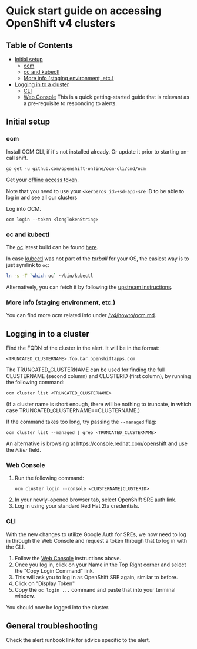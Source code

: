 # Quick start guide on accessing OpenShift v4 clusters

## Table of Contents

* [Initial setup](#initial-setup)
  * [ocm](#ocm)
  * [oc and kubectl](#oc-and-kubectl)
  * [More info (staging environment, etc.)](#more-info-staging-environment-etc)
* [Logging in to a cluster](#logging-in-to-a-cluster)
  * [CLI](#cli)
  * [Web Console](#web-console)
This is a quick getting-started guide that is relevant as a pre-requisite to responding to alerts.

## Initial setup

### ocm

Install OCM CLI, if it's not installed already. Or update it prior to starting on-call shift.

```
go get -u github.com/openshift-online/ocm-cli/cmd/ocm
```

Get your [offline access token](https://console.redhat.com/openshift/token).

Note that you need to use your `<kerberos_id>+sd-app-sre` ID to be able to log in and see all our clusters

Log into OCM.
```
ocm login --token <longTokenString>
```

### oc and kubectl

The [oc](https://docs.openshift.com/container-platform/latest/cli_reference/openshift_cli/getting-started-cli.html#cli-installing-cli_cli-developer-commands) latest build can be found [here](https://mirror.openshift.com/pub/openshift-v4/clients/oc/latest/).

In case [kubectl](https://kubernetes.io/docs/reference/kubectl/overview/) was not part of the _tarball_ for your OS, the easiest way is to just symlink to `oc`:

```bash
ln -s -T `which oc` ~/bin/kubectl
```

Alternatively, you can fetch it by following the [upstream instructions](https://kubernetes.io/docs/tasks/tools/install-kubectl/).


### More info (staging environment, etc.)

You can find more ocm related info under [/v4/howto/ocm.md](/v4/howto/ocm.md).

## Logging in to a cluster

Find the FQDN of the cluster in the alert. It will be in the format:

```
<TRUNCATED_CLUSTERNAME>.foo.bar.openshiftapps.com
```

The TRUNCATED_CLUSTERNAME can be used for finding the full CLUSTERNAME (second column) and CLUSTERID (first column), by running the following command:

```
ocm cluster list <TRUNCATED_CLUSTERNAME>
```

(If a cluster name is short enough, there will be nothing to truncate, in which case TRUNCATED_CLUSTERNAME==CLUSTERNAME.)

If the command takes too long, try passing the `--managed` flag:

```
ocm cluster list --managed | grep <TRUNCATED_CLUSTERNAME>
```

An alternative is browsing at https://console.redhat.com/openshift and use the _Filter_ field.

### Web Console

1. Run the following command:
    ```
    ocm cluster login --console <CLUSTERNAME|CLUSTERID>
    ```
2. In your newly–opened browser tab, select OpenShift SRE auth link.
3. Log in using your standard Red Hat 2fa credentials.


### CLI

With the new changes to utilize Google Auth for SREs, we now need to log in through the Web Console and request a token through that to log in with the CLI.

1. Follow the [Web Console](#web_console) instructions above.
2. Once you log in, click on your Name in the Top Right corner and select the "Copy Login Command" link.
3. This will ask you to log in as OpenShift SRE again, similar to before.
4. Click on "Display Token"
5. Copy the `oc login ...` command and paste that into your terminal window.

You should now be logged into the cluster.

## General troubleshooting

Check the alert runbook link for advice specific to the alert.
